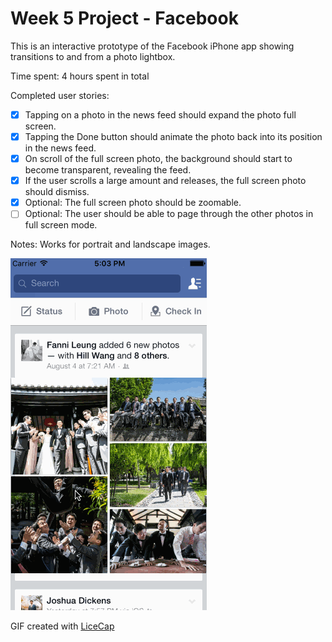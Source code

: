 # Week 5 Project - Facebook

This is an interactive prototype of the Facebook iPhone app showing transitions to and from a photo lightbox.

Time spent: 4 hours spent in total

Completed user stories:

* [x] Tapping on a photo in the news feed should expand the photo full screen.
* [x] Tapping the Done button should animate the photo back into its position in the news feed.
* [x] On scroll of the full screen photo, the background should start to become transparent, revealing the feed.
* [x] If the user scrolls a large amount and releases, the full screen photo should dismiss.
* [x] Optional: The full screen photo should be zoomable.
* [ ] Optional: The user should be able to page through the other photos in full screen mode.

Notes: Works for portrait and landscape images.

![Video Walkthrough](facebook_image_demo.gif)

GIF created with [LiceCap](http://www.cockos.com/licecap/)
